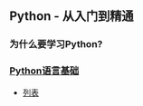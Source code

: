 ## Python - 从入门到精通

### 为什么要学习Python?

### [Python语言基础](./Book/Python语言基础)

- [列表](./Book/Python语言基础/列表.md)